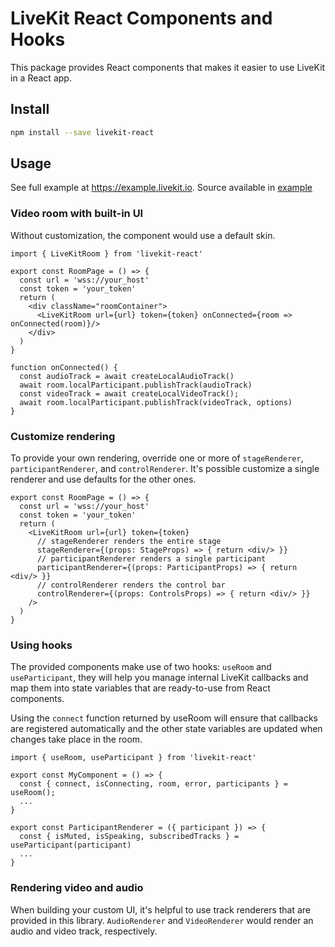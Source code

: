 # LiveKit React Components and Hooks

This package provides React components that makes it easier to use LiveKit in a React app.

## Install

```bash
npm install --save livekit-react
```

## Usage

See full example at https://example.livekit.io. Source available in [example](example/)

### Video room with built-in UI

Without customization, the component would use a default skin.

```tsx
import { LiveKitRoom } from 'livekit-react'

export const RoomPage = () => {
  const url = 'wss://your_host'
  const token = 'your_token'
  return (
    <div className="roomContainer">
      <LiveKitRoom url={url} token={token} onConnected={room => onConnected(room)}/>
    </div>
  )
}

function onConnected() {
  const audioTrack = await createLocalAudioTrack()
  await room.localParticipant.publishTrack(audioTrack)
  const videoTrack = await createLocalVideoTrack();
  await room.localParticipant.publishTrack(videoTrack, options)
}
```

### Customize rendering

To provide your own rendering, override one or more of `stageRenderer`, `participantRenderer`, and `controlRenderer`. It's possible customize a single renderer and use defaults for the other ones.

```tsx
export const RoomPage = () => {
  const url = 'wss://your_host'
  const token = 'your_token'
  return (
    <LiveKitRoom url={url} token={token}
      // stageRenderer renders the entire stage
      stageRenderer={(props: StageProps) => { return <div/> }}
      // participantRenderer renders a single participant
      participantRenderer={(props: ParticipantProps) => { return <div/> }}
      // controlRenderer renders the control bar
      controlRenderer={(props: ControlsProps) => { return <div/> }}
    />
  )
}
```

### Using hooks

The provided components make use of two hooks: `useRoom` and `useParticipant`, they will help you manage internal LiveKit callbacks and map them into state variables that are ready-to-use from React components.

Using the `connect` function returned by useRoom will ensure that callbacks are registered automatically and the other state variables are updated when changes take place in the room.

```tsx
import { useRoom, useParticipant } from 'livekit-react'

export const MyComponent = () => {
  const { connect, isConnecting, room, error, participants } = useRoom();
  ...
}

export const ParticipantRenderer = ({ participant }) => {
  const { isMuted, isSpeaking, subscribedTracks } = useParticipant(participant)
  ...
}
```

### Rendering video and audio

When building your custom UI, it's helpful to use track renderers that are provided in this library. `AudioRenderer` and `VideoRenderer` would render an audio and video track, respectively.
